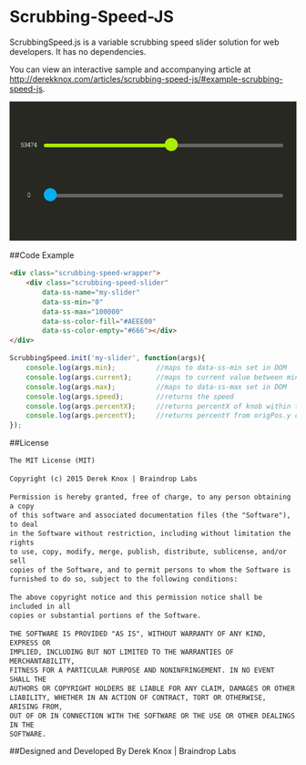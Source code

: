 # Scrubbing-Speed-JS

ScrubbingSpeed.js is a variable scrubbing speed slider solution for web developers. It has no dependencies.

You can view an interactive sample and accompanying article at http://derekknox.com/articles/scrubbing-speed-js/#example-scrubbing-speed-js.

![Image](_assets/img/scrubbing-speed-sample.gif)

##Code Example
```html
<div class="scrubbing-speed-wrapper">
    <div class="scrubbing-speed-slider"
        data-ss-name="my-slider"
        data-ss-min="0"
        data-ss-max="100000"
        data-ss-color-fill="#AEEE00"
        data-ss-color-empty="#666"></div>
</div>
```
```javascript
ScrubbingSpeed.init('my-slider', function(args){ 
	console.log(args.min);			//maps to data-ss-min set in DOM
	console.log(args.current);		//maps to current value between min and max
	console.log(args.max);			//maps to data-ss-max set in DOM
	console.log(args.speed);		//returns the speed
	console.log(args.percentX);		//returns percentX of knob within track
	console.log(args.percentY);		//returns percentY from origPos.y click/touch
});
```

##License
	
	The MIT License (MIT)

	Copyright (c) 2015 Derek Knox | Braindrop Labs

	Permission is hereby granted, free of charge, to any person obtaining a copy
	of this software and associated documentation files (the "Software"), to deal
	in the Software without restriction, including without limitation the rights
	to use, copy, modify, merge, publish, distribute, sublicense, and/or sell
	copies of the Software, and to permit persons to whom the Software is
	furnished to do so, subject to the following conditions:

	The above copyright notice and this permission notice shall be included in all
	copies or substantial portions of the Software.

	THE SOFTWARE IS PROVIDED "AS IS", WITHOUT WARRANTY OF ANY KIND, EXPRESS OR
	IMPLIED, INCLUDING BUT NOT LIMITED TO THE WARRANTIES OF MERCHANTABILITY,
	FITNESS FOR A PARTICULAR PURPOSE AND NONINFRINGEMENT. IN NO EVENT SHALL THE
	AUTHORS OR COPYRIGHT HOLDERS BE LIABLE FOR ANY CLAIM, DAMAGES OR OTHER
	LIABILITY, WHETHER IN AN ACTION OF CONTRACT, TORT OR OTHERWISE, ARISING FROM,
	OUT OF OR IN CONNECTION WITH THE SOFTWARE OR THE USE OR OTHER DEALINGS IN THE
	SOFTWARE.

##Designed and Developed By
Derek Knox | Braindrop Labs
